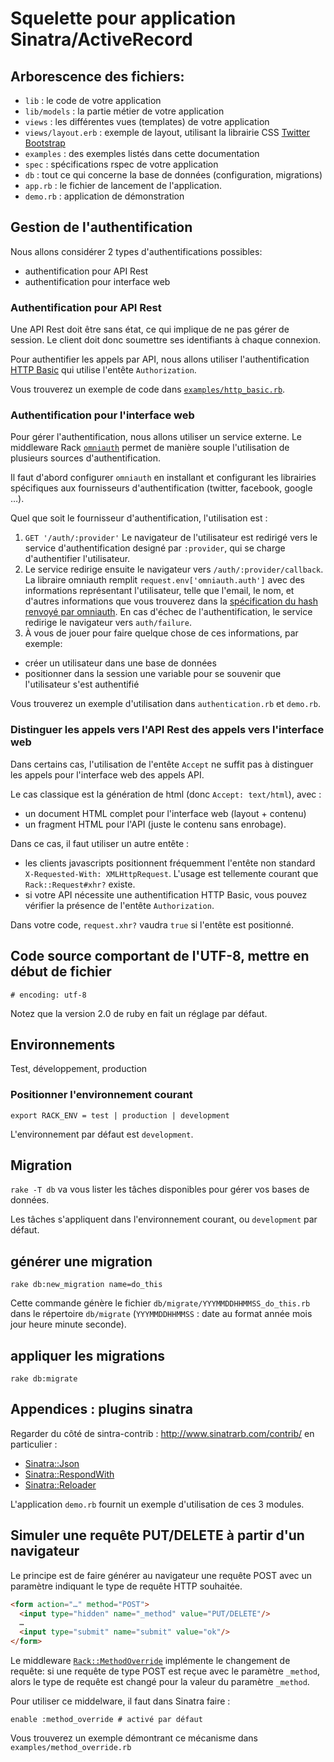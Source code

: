 Squelette pour application Sinatra/ActiveRecord
===============================================

## Arborescence des fichiers:

* `lib` : le code de votre application
* `lib/models` : la partie métier de votre application
* `views` : les différentes vues (templates) de votre application
* `views/layout.erb` : exemple de layout, utilisant la librairie CSS [Twitter
Bootstrap](http://twitter.github.com/bootstrap/)
* `examples` : des exemples listés dans cette documentation
* `spec` : spécifications rspec de votre application
* `db` : tout ce qui concerne la base de données (configuration, migrations)
* `app.rb` : le fichier de lancement de l'application.
* `demo.rb` : application de démonstration

## Gestion de l'authentification

Nous allons considérer 2 types d'authentifications possibles:

* authentification pour API Rest
* authentification pour interface web

### Authentification pour API Rest

Une API Rest doit être sans état, ce qui implique de ne pas gérer de session. Le
client doit donc soumettre ses identifiants à chaque connexion.

Pour authentifier les appels par API, nous allons utiliser l'authentification
[HTTP
Basic](http://fr.wikipedia.org/wiki/HTTP_Authentification#M.C3.A9thode_Basic)
qui utilise l'entête `Authorization`.

Vous trouverez un exemple de code dans
[`examples/http_basic.rb`](examples/http_basic.rb).

### Authentification pour l'interface web

Pour gérer l'authentification, nous allons utiliser un service externe. Le
middleware Rack [`omniauth`](https://github.com/intridea/omniauth) permet de manière
souple l'utilisation de plusieurs sources d'authentification.

Il faut d'abord configurer `omniauth` en installant et configurant les
librairies spécifiques aux fournisseurs d'authentification (twitter, facebook,
google …).

Quel que soit le fournisseur d'authentification, l'utilisation est :

1. `GET '/auth/:provider'`
Le navigateur de l'utilisateur  est redirigé vers le service d'authentification
designé par `:provider`, qui se charge d'authentifier l'utilisateur.
2. Le service redirige ensuite le navigateur vers `/auth/:provider/callback`. La
   libraire omniauth remplit `request.env['omniauth.auth']` avec des
   informations représentant l'utilisateur, telle que l'email, le nom, et
   d'autres informations que vous trouverez dans la [spécification du hash
   renvoyé par
   omniauth](https://github.com/intridea/omniauth/wiki/Auth-Hash-Schema). En cas d'échec de
   l'authentification, le service redirige le navigateur vers `auth/failure`.
3. À vous de jouer pour faire quelque chose de ces informations, par exemple: 
  * créer un utilisateur dans une base de données 
  * positionner dans la session une variable pour se souvenir que l'utilisateur
  s'est authentifié

Vous trouverez un exemple d'utilisation dans `authentication.rb` et `demo.rb`.

### Distinguer les appels vers l'API Rest des appels vers l'interface web

Dans certains cas, l'utilisation de l'entête `Accept` ne suffit pas à distinguer
les appels pour l'interface web des appels API.

Le cas classique est la génération de html (donc `Accept: text/html`), avec :

* un document HTML complet pour l'interface web (layout + contenu)
* un fragment HTML pour l'API (juste le contenu sans enrobage).

Dans ce cas, il faut utiliser un autre entête :
* les clients javascripts positionnent fréquemment l'entête non standard `X-Requested-With:
XMLHttpRequest`. L'usage est tellemente courant que `Rack::Request#xhr?` existe.
* si votre API nécessite une authentification HTTP Basic, vous pouvez vérifier
la présence de l'entête `Authorization`.

Dans votre code, `request.xhr?` vaudra `true` si l'entête est positionné.

## Code source comportant de l'UTF-8, mettre en début de fichier

    # encoding: utf-8

Notez que la version 2.0 de ruby en fait un réglage par défaut.
   

## Environnements

Test, développement, production

### Positionner l'environnement courant

    export RACK_ENV = test | production | development

L'environnement par défaut est `development`.

## Migration

`rake -T db` va vous lister les tâches disponibles pour gérer vos bases de
données.

Les tâches s'appliquent dans l'environnement courant, ou `development` par
défaut.

## générer une migration

    rake db:new_migration name=do_this
   
Cette commande génère le fichier `db/migrate/YYYMMDDHHMMSS_do_this.rb` dans le
répertoire `db/migrate`
(`YYYMMDDHHMMSS` : date au format année mois jour heure minute seconde).

## appliquer les migrations

    rake db:migrate

## Appendices : plugins sinatra

Regarder du côté de sintra-contrib : http://www.sinatrarb.com/contrib/
en particulier : 

* [Sinatra::Json](http://www.sinatrarb.com/contrib/json.html) 
* [Sinatra::RespondWith](http://www.sinatrarb.com/contrib/respond_with.html)
* [Sinatra::Reloader](http://www.sinatrarb.com/contrib/reloader)

L'application `demo.rb` fournit un exemple d'utilisation de ces 3 modules.

## Simuler une requête PUT/DELETE à partir d'un navigateur

Le principe est de faire générer au navigateur une requête POST avec un
paramètre indiquant le type de requête HTTP souhaitée.

```html
<form action="…" method="POST">
  <input type="hidden" name="_method" value="PUT/DELETE"/>
  …
  <input type="submit" name="submit" value="ok"/>
</form>
```

Le middleware
[`Rack::MethodOverride`](http://rack.rubyforge.org/doc/classes/Rack/MethodOverride.html)
implémente le changement de requête: si une requête de type POST est reçue avec
le paramètre `_method`, alors le type de requête est changé pour la valeur du
paramètre `_method`.

Pour utiliser ce middelware, il faut dans Sinatra faire :

    enable :method_override # activé par défaut

Vous trouverez un exemple démontrant ce mécanisme dans
`examples/method_override.rb`


